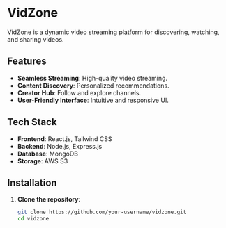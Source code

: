 # VidZone

VidZone is a dynamic video streaming platform for discovering, watching, and sharing videos.

## Features

- **Seamless Streaming**: High-quality video streaming.
- **Content Discovery**: Personalized recommendations.
- **Creator Hub**: Follow and explore channels.
- **User-Friendly Interface**: Intuitive and responsive UI.

## Tech Stack

- **Frontend**: React.js, Tailwind CSS
- **Backend**: Node.js, Express.js
- **Database**: MongoDB
- **Storage**: AWS S3

## Installation

1. **Clone the repository**:

   ```bash
   git clone https://github.com/your-username/vidzone.git
   cd vidzone
